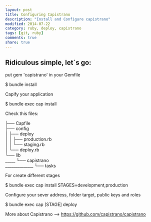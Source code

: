 ```yaml
---
layout: post
title: Configuring Capistrano
description: "Install and Configure capistrano"
modified: 2014-07-22
category: ruby, deploy, capistrano
tags: [git, ruby]
comments: true
share: true
---
```


## Ridiculous simple, let´s go:

  put gem 'capistrano' in your Gemfile

  $ bundle install

  Capify your application

  $ bundle exec cap install

  Check this files:

  ├── Capfile<br />
  ├── config<br />
  │   ├── deploy<br />
  │   │   ├── production.rb<br />
  │   │   └── staging.rb<br />
  │   └── deploy.rb<br />
  └── lib<br />
  _____ └── capistrano<br />
  ______________ └── tasks<br />


  For create different stages

  $ bundle exec cap install STAGES=development,production

  Configure your sever address, folder target, public keys and roles

  $ bundle exec cap [STAGE] deploy


  More about Capistrano --> https://github.com/capistrano/capistrano
